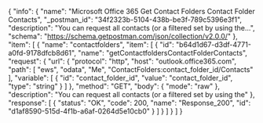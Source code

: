 {
  "info": {
    "name": "Microsoft Office 365 Get Contact Folders Contact Folder Contacts",
    "_postman_id": "34f2323b-5104-438b-be3f-789c5396e3f1",
    "description": "You can request all contacts (or a filtered set by using the...",
    "schema": "https://schema.getpostman.com/json/collection/v2.0.0/"
  },
  "item": [
    {
      "name": "contactfolders",
      "item": [
        {
          "id": "b64d1d67-d3df-4771-a0fd-9178dfcb8d61",
          "name": "getContactfoldersContactFolderContacts",
          "request": {
            "url": {
              "protocol": "http",
              "host": "outlook.office365.com",
              "path": [
                "ews",
                "odata",
                "Me",
                "ContactFolders:contact_folder_id/Contacts"
              ],
              "variable": [
                {
                  "id": "contact_folder_id",
                  "value": "contact_folder_id",
                  "type": "string"
                }
              ]
            },
            "method": "GET",
            "body": {
              "mode": "raw"
            },
            "description": "You can request all contacts (or a filtered set by using the"
          },
          "response": [
            {
              "status": "OK",
              "code": 200,
              "name": "Response_200",
              "id": "d1af8590-515d-4f1b-a6af-0264d5e10cb0"
            }
          ]
        }
      ]
    }
  ]
}